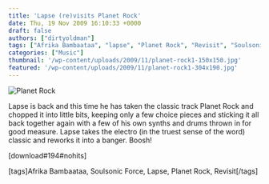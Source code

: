 ```yaml
---
title: 'Lapse (re)visits Planet Rock'
date: Thu, 19 Nov 2009 16:10:33 +0000
draft: false
authors: ["dirtyoldman"]
tags: ["Afrika Bambaataa", "lapse", "Planet Rock", "Revisit", "Soulsonic Force"]
categories: ["Music"]
thumbnail: '/wp-content/uploads/2009/11/planet-rock1-150x150.jpg'
featured: '/wp-content/uploads/2009/11/planet-rock1-304x190.jpg'
---
```


![Planet Rock](/wp-content/uploads/2009/11/planet-rock1.jpg "Planet Rock")

Lapse is back and this time he has taken the classic track Planet Rock and chopped it into little bits, keeping only a few choice pieces and sticking it all back together again with a few of his own synths and drums thrown in for good measure. Lapse takes the electro (in the truest sense of the word) classic and reworks it into a banger. Boosh!

\[download#194#nohits\]

\[tags\]Afrika Bambaataa, Soulsonic Force, Lapse, Planet Rock, Revisit\[/tags\]